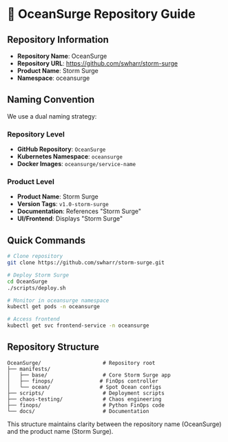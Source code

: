 # 📁 OceanSurge Repository Guide

## Repository Information

- **Repository Name**: OceanSurge
- **Repository URL**: https://github.com/swharr/storm-surge
- **Product Name**: Storm Surge
- **Namespace**: oceansurge

## Naming Convention

We use a dual naming strategy:

### Repository Level
- **GitHub Repository**: `OceanSurge`
- **Kubernetes Namespace**: `oceansurge`
- **Docker Images**: `oceansurge/service-name`

### Product Level
- **Product Name**: Storm Surge
- **Version Tags**: `v1.0-storm-surge`
- **Documentation**: References "Storm Surge"
- **UI/Frontend**: Displays "Storm Surge"

## Quick Commands

```bash
# Clone repository
git clone https://github.com/swharr/storm-surge.git

# Deploy Storm Surge
cd OceanSurge
./scripts/deploy.sh

# Monitor in oceansurge namespace
kubectl get pods -n oceansurge

# Access frontend
kubectl get svc frontend-service -n oceansurge
```

## Repository Structure

```
OceanSurge/                    # Repository root
├── manifests/
│   ├── base/                  # Core Storm Surge app
│   ├── finops/               # FinOps controller
│   └── ocean/                # Spot Ocean configs
├── scripts/                   # Deployment scripts
├── chaos-testing/             # Chaos engineering
├── finops/                    # Python FinOps code
└── docs/                      # Documentation
```

This structure maintains clarity between the repository name (OceanSurge) and the product name (Storm Surge).
